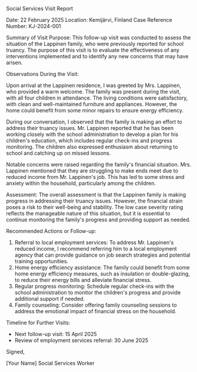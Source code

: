 Social Services Visit Report

Date: 22 February 2025
Location: Kemijärvi, Finland
Case Reference Number: KJ-2024-001

Summary of Visit Purpose:
This follow-up visit was conducted to assess the situation of the Lappinen family, who were previously reported for school truancy. The purpose of this visit is to evaluate the effectiveness of any interventions implemented and to identify any new concerns that may have arisen.

Observations During the Visit:

Upon arrival at the Lappinen residence, I was greeted by Mrs. Lappinen, who provided a warm welcome. The family was present during the visit, with all four children in attendance. The living conditions were satisfactory, with clean and well-maintained furniture and appliances. However, the home could benefit from some minor repairs to ensure energy efficiency.

During our conversation, I observed that the family is making an effort to address their truancy issues. Mr. Lappinen reported that he has been working closely with the school administration to develop a plan for his children's education, which includes regular check-ins and progress monitoring. The children also expressed enthusiasm about returning to school and catching up on missed lessons.

Notable concerns were raised regarding the family's financial situation. Mrs. Lappinen mentioned that they are struggling to make ends meet due to reduced income from Mr. Lappinen's job. This has led to some stress and anxiety within the household, particularly among the children.

Assessment:
The overall assessment is that the Lappinen family is making progress in addressing their truancy issues. However, the financial strain poses a risk to their well-being and stability. The low case severity rating reflects the manageable nature of this situation, but it is essential to continue monitoring the family's progress and providing support as needed.

Recommended Actions or Follow-up:

1. Referral to local employment services: To address Mr. Lappinen's reduced income, I recommend referring him to a local employment agency that can provide guidance on job search strategies and potential training opportunities.
2. Home energy efficiency assistance: The family could benefit from some home energy efficiency measures, such as insulation or double-glazing, to reduce their energy bills and alleviate financial stress.
3. Regular progress monitoring: Schedule regular check-ins with the school administration to monitor the children's progress and provide additional support if needed.
4. Family counseling: Consider offering family counseling sessions to address the emotional impact of financial stress on the household.

Timeline for Further Visits:

* Next follow-up visit: 15 April 2025
* Review of employment services referral: 30 June 2025

Signed,

[Your Name]
Social Services Worker